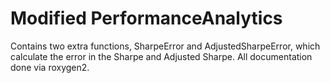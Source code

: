 # Modified PerformanceAnalytics

Contains two extra functions, SharpeError and AdjustedSharpeError, which calculate the error in the Sharpe and Adjusted Sharpe. All documentation done via roxygen2.
